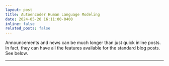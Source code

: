 ```yaml
---
layout: post
title: Autoencoder Human Language Modeling
date: 2024-05-20 16:11:00-0400
inline: false
related_posts: false
---
```


Announcements and news can be much longer than just quick inline posts. In fact, they can have all the features available for the standard blog posts. See below.

---

<a href="/pdfs/ProjMarr_slides.pdf" class="image fit"><img src="images/marr_pic.jpg" alt=""></a>
